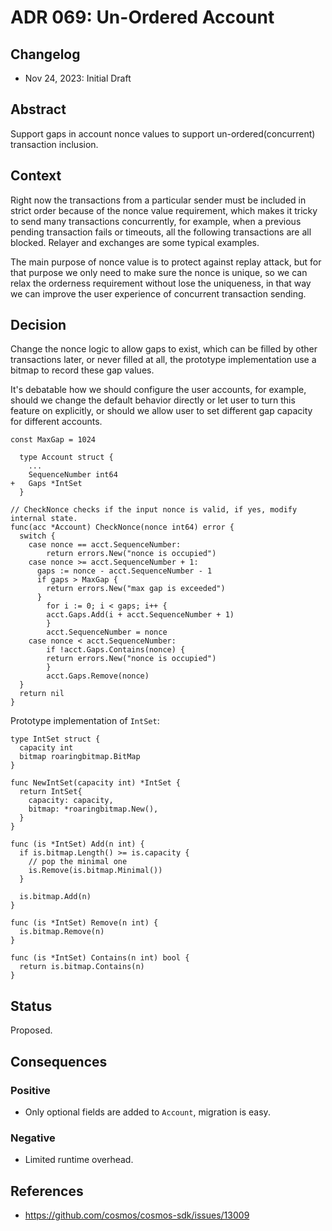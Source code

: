 # ADR 069: Un-Ordered Account

## Changelog

* Nov 24, 2023: Initial Draft

## Abstract

Support gaps in account nonce values to support un-ordered(concurrent) transaction inclusion.

## Context

Right now the transactions from a particular sender must be included in strict order because of the nonce value requirement, which makes it tricky to send many transactions concurrently, for example, when a previous pending transaction fails or timeouts, all the following transactions are all blocked. Relayer and exchanges are some typical examples.

The main purpose of nonce value is to protect against replay attack, but for that purpose we only need to make sure the nonce is unique, so we can relax the orderness requirement without lose the uniqueness, in that way we can improve the user experience of concurrent transaction sending.

## Decision

Change the nonce logic to allow gaps to exist, which can be filled by other transactions later, or never filled at all, the prototype implementation use a bitmap to record these gap values.

It's debatable how we should configure the user accounts, for example, should we change the default behavior directly or let user to turn this feature on explicitly, or should we allow user to set different gap capacity for different accounts.

```golang
const MaxGap = 1024

  type Account struct {
    ...
    SequenceNumber int64
+   Gaps *IntSet
  }

// CheckNonce checks if the input nonce is valid, if yes, modify internal state.
func(acc *Account) CheckNonce(nonce int64) error {
  switch {
    case nonce == acct.SequenceNumber:
    	return errors.New("nonce is occupied")
    case nonce >= acct.SequenceNumber + 1:
      gaps := nonce - acct.SequenceNumber - 1
      if gaps > MaxGap {
        return errors.New("max gap is exceeded")
      }
    	for i := 0; i < gaps; i++ {
      	acct.Gaps.Add(i + acct.SequenceNumber + 1)
    	}
    	acct.SequenceNumber = nonce
    case nonce < acct.SequenceNumber:
    	if !acct.Gaps.Contains(nonce) {
      	return errors.New("nonce is occupied")
    	}
    	acct.Gaps.Remove(nonce)
  }
  return nil
}
```

Prototype implementation of `IntSet`:

```golang
type IntSet struct {
  capacity int
  bitmap roaringbitmap.BitMap
}

func NewIntSet(capacity int) *IntSet {
  return IntSet{
    capacity: capacity,
    bitmap: *roaringbitmap.New(),
  }
}

func (is *IntSet) Add(n int) {
  if is.bitmap.Length() >= is.capacity {
    // pop the minimal one
    is.Remove(is.bitmap.Minimal())
  }
  
  is.bitmap.Add(n)
}

func (is *IntSet) Remove(n int) {
  is.bitmap.Remove(n)
}

func (is *IntSet) Contains(n int) bool {
  return is.bitmap.Contains(n)
}
```

## Status

Proposed.

## Consequences

### Positive

* Only optional fields are added to `Account`, migration is easy.

### Negative

- Limited runtime overhead.

## References

* https://github.com/cosmos/cosmos-sdk/issues/13009
